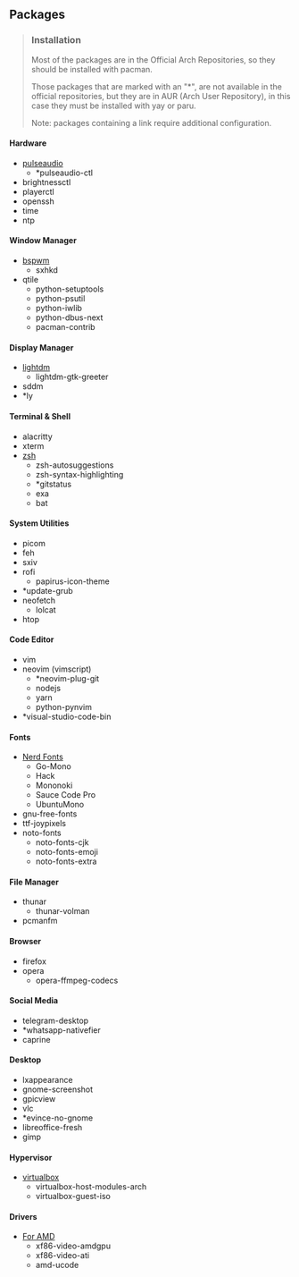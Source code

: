 ## Packages

> ### Installation
>
> Most of the packages are in the Official Arch Repositories, so they should be installed with pacman.
> 
> Those packages that are marked with an "*", are not available in the official repositories, but they are in AUR (Arch User Repository), in this case they must be installed with yay or paru.
> 
> Note: packages containing a link require additional configuration.

#### Hardware

- [pulseaudio](https://wiki.archlinux.org/title/PulseAudio#Running)
  - *pulseaudio-ctl
- brightnessctl
- playerctl
- openssh
- time
- ntp

#### Window Manager

- [bspwm](https://wiki.archlinux.org/title/Bspwm)
  - sxhkd
- qtile
  - python-setuptools
  - python-psutil
  - python-iwlib
  - python-dbus-next
  - pacman-contrib

#### Display Manager

- [lightdm](https://wiki.archlinux.org/title/LightDM#Greeter)
  - lightdm-gtk-greeter
- sddm
- *ly

#### Terminal & Shell

- alacritty
- xterm
- [zsh](https://wiki.archlinux.org/title/Zsh#Making_Zsh_your_default_shell)
  - zsh-autosuggestions
  - zsh-syntax-highlighting
  - *gitstatus
  - exa
  - bat

#### System Utilities

- picom
- feh
- sxiv
- rofi
  - papirus-icon-theme
- *update-grub
- neofetch
  - lolcat
- htop

#### Code Editor

- vim
- neovim (vimscript)
  - *neovim-plug-git
  - nodejs
  - yarn
  - python-pynvim
- *visual-studio-code-bin

#### Fonts

- [Nerd Fonts](https://www.nerdfonts.com/font-downloads)
  - Go-Mono
  - Hack
  - Mononoki
  - Sauce Code Pro
  - UbuntuMono
- gnu-free-fonts
- ttf-joypixels
- noto-fonts
  - noto-fonts-cjk
  - noto-fonts-emoji
  - noto-fonts-extra

#### File Manager

- thunar
  - thunar-volman
- pcmanfm

#### Browser

- firefox
- opera
  - opera-ffmpeg-codecs

#### Social Media

- telegram-desktop
- *whatsapp-nativefier
- caprine

#### Desktop

- lxappearance
- gnome-screenshot
- gpicview
- vlc
- *evince-no-gnome
- libreoffice-fresh
- gimp

#### Hypervisor

- [virtualbox](https://wiki.archlinux.org/title/VirtualBox#Installation_steps_for_Arch_Linux_hosts)
  - virtualbox-host-modules-arch
  - virtualbox-guest-iso

#### Drivers

- [For AMD](https://wiki.archlinux.org/title/AMDGPU)
  - xf86-video-amdgpu
  - xf86-video-ati
  - amd-ucode
